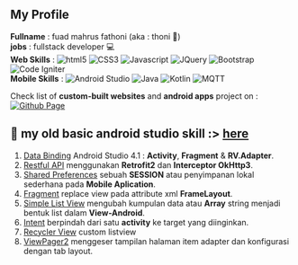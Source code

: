 ## My Profile
**Fullname** : fuad mahrus fathoni (aka : thoni 👦)  
**jobs** : fullstack developer 💻  
**Web Skills**  :
  <img alt="html5" src="https://img.shields.io/badge/-HTML5-E34F26?style=flat-square&logo=html5&logoColor=white" />
  <img alt="CSS3" src="https://img.shields.io/badge/CSS3-1572B6?style=flat-square&logo=css3&logoColor=white" />
  <img alt="Javascript" src="https://img.shields.io/badge/-javascript-f7df1c?style=flat-square&logo=javascript&logoColor=black" />
  <img alt="JQuery" src="https://img.shields.io/badge/jQuery-0769AD?style=flat-square&logo=jquery&logoColor=white" />
  <img alt="Bootstrap" src="https://img.shields.io/badge/-bootstrap-7953b3?style=flat-square&logo=javascript&logoColor=white" />
  <img alt="Code Igniter" src="https://img.shields.io/badge/codeigniter-EF4223?style=flat-square&logo=codeigniter&logoColor=white" />  
**Mobile Skills** : 
  <img alt="Android Studio" src="https://img.shields.io/badge/Android%20Studio-239b56?style=flat-square&logo=android-studio&logoColor=white" />
  <img alt="Java" src="https://img.shields.io/badge/Java-cb4335?style=flat-square&logo=openjdk&logoColor=white" />
  <img alt="Kotlin" src="https://img.shields.io/badge/Kotlin-7F52FF?style=flat-square&logo=Kotlin&logoColor=white" />
  <img alt="MQTT" src="https://img.shields.io/badge/MQTT-452661?style=flat-square&logo=mqtt&logoColor=white" />

Check list of **custom-built websites** and **android apps** project on : [<img alt="Github Page" src="https://img.shields.io/badge/Github_Pages-000?style=flat-square&logo=github&logoColor=white"/>](https://fmhrs.github.io/public)


## 📱 my old basic android studio skill :> [here](https://github.com/fmhrs/android-studio-code)
1. [Data Binding](https://github.com/fmhrs/android-studio-code/tree/master/view%20binding) Android Studio 4.1 : **Activity**, **Fragment** & **RV.Adapter**.
2. [Restful API](https://github.com/fmhrs/android-studio-code/tree/master/retrofit2%20%26%20interceptor%20okhttp3) menggunakan **Retrofit2** dan **Interceptor OkHttp3**.
3. [Shared Preferences](https://github.com/fmhrs/android-studio-code/tree/master/preferences%20helper) sebuah **SESSION**  atau penyimpanan lokal sederhana pada **Mobile Aplication**.
4. [Fragment](https://github.com/fmhrs/android-studio-code/tree/master/fragment) replace view pada attribute xml **FrameLayout**.
5. [Simple List View](https://github.com/fmhrs/android-studio-code/tree/master/simple%20list%20view) mengubah kumpulan data atau **Array** string menjadi bentuk list dalam **View-Android**.
6. [Intent](https://github.com/fmhrs/android-studio-code/tree/master/intent) berpindah dari satu **activity** ke target yang diinginkan.
7. [Recycler View](https://github.com/fmhrs/android-studio-code/tree/master/recycler%20view) custom listview
8. [ViewPager2](https://github.com/fmhrs/android-studio-code/tree/master/view%20pager%202) menggeser tampilan halaman item adapter dan konfigurasi dengan tab layout.





<!--
**fmhrs/fmhrs** is a ✨ _special_ ✨ repository because its `README.md` (this file) appears on your GitHub profile.

Here are some ideas to get you started:

- 🔭 I’m currently working on ...
- 🌱 I’m currently learning ...
- 👯 I’m looking to collaborate on ...
- 🤔 I’m looking for help with ...
- 💬 Ask me about ...
- 📫 How to reach me: ...
- 😄 Pronouns: ...
- ⚡ Fun fact: ...
-->
